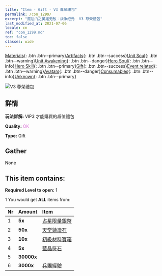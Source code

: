 ```yaml
---
title: "Item - Gift - V3 尊榮禮包"
permalink: /con_1299/
excerpt: "魔法门之英雄无敌：战争纪元  V3 尊榮禮包"
last_modified_at: 2021-07-06
locale: cn
ref: "con_1299.md"
toc: false
classes: wide
---
```

 [Materials](/ItemsCN/){: .btn .btn--primary}[Artifacts](/ItemsCN/Artifacts/){: .btn .btn--success}[Unit Soul](/ItemsCN/UnitSoul/){: .btn .btn--warning}[Unit Awakening](/ItemsCN/UnitAwakening/){: .btn .btn--danger}[Hero Soul](/ItemsCN/HeroSoul/){: .btn .btn--info}[Hero Skill](/ItemsCN/HeroSkill/){: .btn .btn--primary}[Gift](/ItemsCN/Gift/){: .btn .btn--success}[Event related](/ItemsCN/Events/){: .btn .btn--warning}[Avatars](/ItemsCN/Avatars/){: .btn .btn--danger}[Consumables](/ItemsCN/Consumables/){: .btn .btn--info}[Unknown](/ItemsCN/Unknown/){: .btn .btn--primary}

 ![V3 尊榮禮包](/images/t/i_905003.png)

## 詳情
 **玩法詳解:** VIP3 才能購買的超值禮包

 **Quality:** <span style="color: #DA70D6">OK</span>

 **Type:** Gift

## Gather

  None

## This item contains:

 **Required Level to open:** 1

 1 You would get **ALL** items  from:

  | Nr | Amount |     Item    |
  |:---|:-------|:------------|
  | 1 |  **5x** | [占星限量銀幣](/cn/Items/con_969/) |  | 
  | 2 |  **50x** | [天堂鑄造石](/cn/Items/art_188/) |  | 
  | 3 |  **10x** | [初級材料寶箱](/cn/Items/con_756/) |  | 
  | 4 |  **5x** | [藍晶符石](/cn/Items/con_716/) |  | 
  | 5 |  **30000x** | <i class="fas fa-coins"/> |  | 
  | 6 |  **3000x** | [兵團經驗](/cn/Items/con_902/) |  | 
